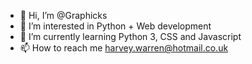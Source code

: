 - 👋 Hi, I’m @Graphicks
- 👀 I’m interested in Python + Web development
- 🌱 I’m currently learning Python 3, CSS and Javascript
- 📫 How to reach me harvey.warren@hotmail.co.uk

<!---
Graphicks/Graphicks is a ✨ special ✨ repository because its `README.md` (this file) appears on your GitHub profile.
You can click the Preview link to take a look at your changes.
--->
